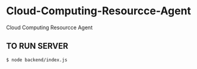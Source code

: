 # Cloud-Computing-Resourcce-Agent

Cloud Computing Resourcce Agent


## TO RUN SERVER
```
$ node backend/index.js
```
